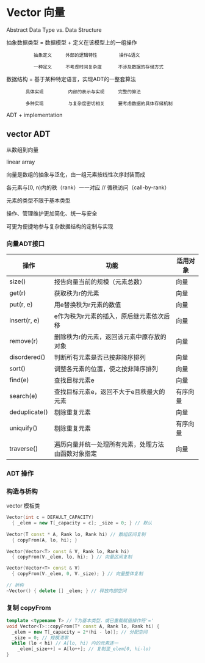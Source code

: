 # Vector 向量

Abstract Data Type vs. Data Structure

抽象数据类型 = 数据模型 + 定义在该模型上的一组操作

              抽象定义     外部的逻辑特性        操作&语义
              
              一种定义     不考虑时间复杂度      不涉及数据的存储方式


数据结构 = 基于某种特定语言，实现ADT的一整套算法

           具体实现         内部的表示与实现     完整的算法
           
           多种实现         与复杂度密切相关     要考虑数据的具体存储机制
           
ADT + implementation 

## vector ADT

从数组到向量

linear array

向量是数组的抽象与泛化，由一组元素按线性次序封装而成

各元素与\[0, n)内的秩（rank）一一对应    // 循秩访问（call-by-rank）

元素的类型不限于基本类型

操作、管理维护更加简化、统一与安全

可更为便捷地参与复杂数据结构的定制与实现

### 向量ADT接口

|  操作        |                   功能                     |   适用对象    |
|-------------|--------------------------------------------|---------------|
|size()       |报告向量当前的规模（元素总数）                 |向量           |
|get(r)       |获取秩为r的元素                               |向量           |
|put(r, e)    |用e替换秩为r元素的数值                         |向量          |
|insert(r, e) |e作为秩为r元素的插入，原后继元素依次后移         |向量          |
|remove(r)    |删除秩为r的元素，返回该元素中原存放的对象        |向量         |
|disordered() |判断所有元素是否已按非降序排列                  |向量         |
|sort()       |调整各元素的位置，使之按非降序排列               |向量          |
|find(e)      |查找目标元素e                                 |向量          |
|search(e)    |查找目标元素e，返回不大于e且秩最大的元素         |有序向量       |
|deduplicate()|剔除重复元素                                   |向量          |
|uniquify()   |剔除重复元素                                   |有序向量       |
|traverse()   |遍历向量并统一处理所有元素，处理方法由函数对象指定 |向量          |

### ADT 操作

### 构造与析构

vector 模板类

```c++
Vector(int c = DEFAULT_CAPACITY)
  { _elem = new T[_capacity = c]; _size = 0; } // 默认
  
Vector(T const * A, Rank lo, Rank hi) // 数组区间复制
  { copyFrom(A, lo, hi); }
  
Vector(Vector<T> const & V, Rank lo, Rank hi)
  { copyFrom(V._elem, lo, hi); } // 向量区间复制

Vector(Vector<T> const & V)
  { copyFrom(V._elem, 0, V._size); } // 向量整体复制
  
// 析构
~Vector() { delete [] _elem; } // 释放内部空间
```

### 复制 copyFrom

```c++
template <typename T> // T为基本类型，或已重载赋值操作符'='
void Vector<T>::copyFrom(T* const A, Rank lo, Rank hi) {
  _elem = new T[_capacity = 2*(hi - lo)]; // 分配空间
  _size = 0; // 规模清零
  while (lo < hi) // A[lo, hi) 内的元素逐一
    _elem[_size++] = A[lo++]; // 复制至_elem[0, hi-lo)
}
```

